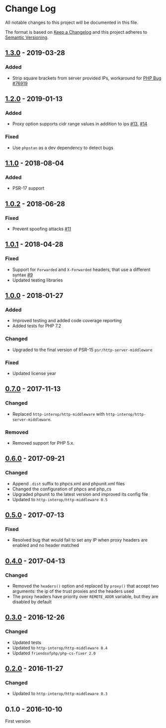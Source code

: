# Change Log

All notable changes to this project will be documented in this file.

The format is based on [Keep a Changelog](http://keepachangelog.com/)
and this project adheres to [Semantic Versioning](http://semver.org/).

## [1.3.0] - 2019-03-28
### Added
- Strip square brackets from server provided IPs, workaround for [PHP Bug #76919](https://bugs.php.net/bug.php?id=76919)

## [1.2.0] - 2019-01-13
### Added
- Proxy option supports cidr range values in addition to ips [#13], [#14]

### Fixed
- Use `phpstan` as a dev dependency to detect bugs

## [1.1.0] - 2018-08-04
### Added
- PSR-17 support

## [1.0.2] - 2018-06-28
### Fixed
- Prevent spoofing attacks [#11]

## [1.0.1] - 2018-04-28
### Fixed
- Support for `Forwarded` and `X-Forwarded` headers, that use a different syntax [#9]
- Updated testing libraries

## [1.0.0] - 2018-01-27
### Added
- Improved testing and added code coverage reporting
- Added tests for PHP 7.2

### Changed
- Upgraded to the final version of PSR-15 `psr/http-server-middleware`

### Fixed
- Updated license year

## [0.7.0] - 2017-11-13
### Changed
- Replaced `http-interop/http-middleware` with  `http-interop/http-server-middleware`.

### Removed
- Removed support for PHP 5.x.

## [0.6.0] - 2017-09-21
### Changed
- Append `.dist` suffix to phpcs.xml and phpunit.xml files
- Changed the configuration of phpcs and php_cs
- Upgraded phpunit to the latest version and improved its config file
- Updated to `http-interop/http-middleware 0.5`

## [0.5.0] - 2017-07-13
### Fixed
- Resolved bug that would fail to set any IP when proxy headers are enabled and no header matched

## [0.4.0] - 2017-04-13
### Changed
- Removed the `headers()` option and replaced by `proxy()` that accept two arguments: the ip of the trust proxies and the headers used
- The proxy headers have priority over `REMOTE_ADDR` variable, but they are disabled by default

## [0.3.0] - 2016-12-26
### Changed
- Updated tests
- Updated to `http-interop/http-middleware 0.4`
- Updated `friendsofphp/php-cs-fixer 2.0`

## [0.2.0] - 2016-11-27
### Changed
- Updated to `http-interop/http-middleware 0.3`

## 0.1.0 - 2016-10-10
First version

[#9]: https://github.com/middlewares/client-ip/issues/9
[#11]: https://github.com/middlewares/client-ip/issues/11
[#13]: https://github.com/middlewares/client-ip/issues/13
[#14]: https://github.com/middlewares/client-ip/issues/14

[1.3.0]: https://github.com/middlewares/client-ip/compare/v1.2.0...v1.3.0
[1.2.0]: https://github.com/middlewares/client-ip/compare/v1.1.0...v1.2.0
[1.1.0]: https://github.com/middlewares/client-ip/compare/v1.0.2...v1.1.0
[1.0.2]: https://github.com/middlewares/client-ip/compare/v1.0.1...v1.0.2
[1.0.1]: https://github.com/middlewares/client-ip/compare/v1.0.0...v1.0.1
[1.0.0]: https://github.com/middlewares/client-ip/compare/v0.7.0...v1.0.0
[0.7.0]: https://github.com/middlewares/client-ip/compare/v0.6.0...v0.7.0
[0.6.0]: https://github.com/middlewares/client-ip/compare/v0.5.0...v0.6.0
[0.5.0]: https://github.com/middlewares/client-ip/compare/v0.4.0...v0.5.0
[0.4.0]: https://github.com/middlewares/client-ip/compare/v0.3.0...v0.4.0
[0.3.0]: https://github.com/middlewares/client-ip/compare/v0.2.0...v0.3.0
[0.2.0]: https://github.com/middlewares/client-ip/compare/v0.1.0...v0.2.0
